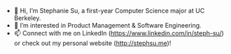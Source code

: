 - 👋 Hi, I’m Stephanie Su, a first-year Computer Science major at UC Berkeley.
- 👀 I’m interested in Product Management & Software Engineering.
- 📫 Connect with me on LinkedIn (https://www.linkedin.com/in/steph-su/) or check out my personal website (http://stephsu.me)!

<!---
stephaniefenhua/stephaniefenhua is a ✨ special ✨ repository because its `README.md` (this file) appears on your GitHub profile.
You can click the Preview link to take a look at your changes.
--->
